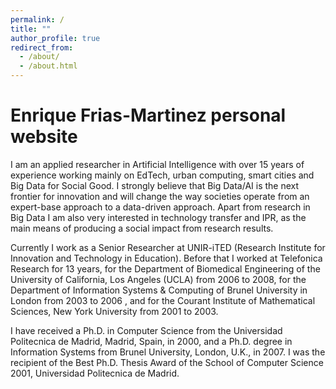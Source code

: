 ```yaml
---
permalink: /
title: ""
author_profile: true
redirect_from: 
  - /about/
  - /about.html
---
```



Enrique Frias-Martinez personal website
======
I am an applied  researcher in Artificial Intelligence with over 15 years of experience working mainly  on EdTech, urban  computing, smart cities and  Big Data for Social Good. I strongly believe that Big Data/AI is the next frontier for innovation and will change the way societies operate from an expert-base approach to a data-driven approach. Apart from research in Big Data I am also very interested in technology transfer and IPR, as the main means of producing a social impact from research results. 

Currently I work as a Senior Researcher at UNIR-iTED (Research Institute for Innovation and Technology in Education). Before that I worked at Telefonica Research for 13 years, for the Department of Biomedical Engineering of the University of California, Los Angeles (UCLA) from 2006 to 2008,  for the Department of Information Systems & Computing of Brunel University in London from 2003 to 2006 , and for the Courant Institute of Mathematical Sciences, New York University from 2001 to 2003.

I have received a Ph.D. in Computer Science from the Universidad Politecnica de Madrid, Madrid, Spain, in 2000, and a Ph.D. degree in Information Systems from Brunel University, London, U.K., in 2007. I was the recipient of the Best Ph.D. Thesis Award of the School of Computer Science 2001, Universidad Politecnica de Madrid.
